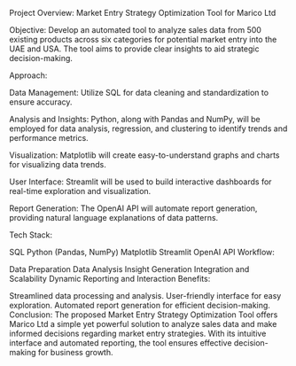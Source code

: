 Project Overview: Market Entry Strategy Optimization Tool for Marico Ltd

Objective:
Develop an automated tool to analyze sales data from 500 existing products across six categories for potential market entry into the UAE and USA. The tool aims to provide clear insights to aid strategic decision-making.

Approach:

Data Management:
Utilize SQL for data cleaning and standardization to ensure accuracy.

Analysis and Insights:
Python, along with Pandas and NumPy, will be employed for data analysis, regression, and clustering to identify trends and performance metrics.

Visualization:
Matplotlib will create easy-to-understand graphs and charts for visualizing data trends.

User Interface:
Streamlit will be used to build interactive dashboards for real-time exploration and visualization.

Report Generation:
The OpenAI API will automate report generation, providing natural language explanations of data patterns.

Tech Stack:

SQL
Python (Pandas, NumPy)
Matplotlib
Streamlit
OpenAI API
Workflow:

Data Preparation
Data Analysis
Insight Generation
Integration and Scalability
Dynamic Reporting and Interaction
Benefits:

Streamlined data processing and analysis.
User-friendly interface for easy exploration.
Automated report generation for efficient decision-making.
Conclusion:
The proposed Market Entry Strategy Optimization Tool offers Marico Ltd a simple yet powerful solution to analyze sales data and make informed decisions regarding market entry strategies. With its intuitive interface and automated reporting, the tool ensures effective decision-making for business growth.
